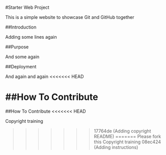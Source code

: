 #Starter Web Project

This is a simple website to showcase Git and GitHub together

##Introduction

Adding some lines again

##Purpose

And some again

##Deployment

And again and again
<<<<<<< HEAD

##How To Contribute
=======
##How To Contribute
<<<<<<< HEAD

Copyright training
>>>>>>> 17764de (Adding copyright README)
=======
Please fork this
Copyright training
>>>>>>> 08ec424 (Adding instructions)
